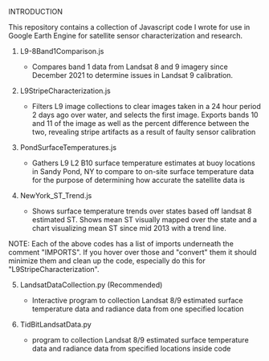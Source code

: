 INTRODUCTION

This repository contains a collection of Javascript code I wrote for use in Google Earth Engine for satellite sensor characterization and research.

1. L9-8Band1Comparison.js
    - Compares band 1 data from Landsat 8 and 9 imagery since December 2021 to determine issues in Landsat 9 calibration.

2. L9StripeCharacterization.js
    - Filters L9 image collections to clear images taken in a 24 hour period 2 days ago over water, and selects the first image.
      Exports bands 10 and 11 of the image as well as the percent difference between the two, revealing stripe artifacts as a result 
      of faulty sensor calibration

3. PondSurfaceTemperatures.js
    - Gathers L9 L2 B10 surface temperature estimates at buoy locations in Sandy Pond, NY to compare to on-site surface temperature data for 
      the purpose of determining how accurate the satellite data is 
      
4. NewYork_ST_Trend.js
    - Shows surface temperature trends over states based off landsat 8 estimated ST. Shows mean ST visually mapped over the state and a chart 
      visualizing mean ST since mid 2013 with a trend line. 

NOTE:   Each of the above codes has a list of imports underneath the comment "IMPORTS". If you hover over those and "convert" them it should minimize them and clean up the code, especially do this for "L9StripeCharacterization".

5. LandsatDataCollection.py (Recommended)
    - Interactive program to collection Landsat 8/9 estimated surface temperature data and radiance data from one specified location

6. TidBitLandsatData.py
    - program to collection Landsat 8/9 estimated surface temperature data and radiance data from specified locations inside code
